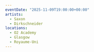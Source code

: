 ```yaml
---
eventDate: "2025-11-09T19:00:00+00:00"
artists:
  - Saxon
  - Dirkschneider
locations:
  - O2 Academy
  - Glasgow
  - Royaume-Uni
---
```


